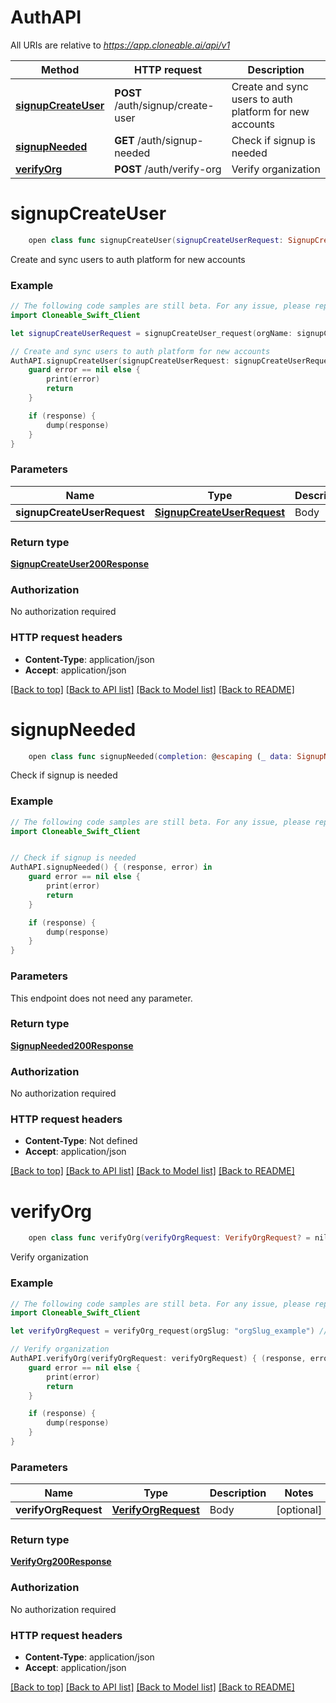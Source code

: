 # AuthAPI

All URIs are relative to *https://app.cloneable.ai/api/v1*

Method | HTTP request | Description
------------- | ------------- | -------------
[**signupCreateUser**](AuthAPI.md#signupcreateuser) | **POST** /auth/signup/create-user | Create and sync users to auth platform for new accounts
[**signupNeeded**](AuthAPI.md#signupneeded) | **GET** /auth/signup-needed | Check if signup is needed
[**verifyOrg**](AuthAPI.md#verifyorg) | **POST** /auth/verify-org | Verify organization


# **signupCreateUser**
```swift
    open class func signupCreateUser(signupCreateUserRequest: SignupCreateUserRequest? = nil, completion: @escaping (_ data: SignupCreateUser200Response?, _ error: Error?) -> Void)
```

Create and sync users to auth platform for new accounts

### Example
```swift
// The following code samples are still beta. For any issue, please report via http://github.com/OpenAPITools/openapi-generator/issues/new
import Cloneable_Swift_Client

let signupCreateUserRequest = signupCreateUser_request(orgName: signupCreateUser_request_org_name(), orgId: "orgId_example", firstName: "firstName_example", lastName: "lastName_example", password: signupCreateUser_request_password(), phone: signupCreateUser_request_phone()) // SignupCreateUserRequest | Body (optional)

// Create and sync users to auth platform for new accounts
AuthAPI.signupCreateUser(signupCreateUserRequest: signupCreateUserRequest) { (response, error) in
    guard error == nil else {
        print(error)
        return
    }

    if (response) {
        dump(response)
    }
}
```

### Parameters

Name | Type | Description  | Notes
------------- | ------------- | ------------- | -------------
 **signupCreateUserRequest** | [**SignupCreateUserRequest**](SignupCreateUserRequest.md) | Body | [optional] 

### Return type

[**SignupCreateUser200Response**](SignupCreateUser200Response.md)

### Authorization

No authorization required

### HTTP request headers

 - **Content-Type**: application/json
 - **Accept**: application/json

[[Back to top]](#) [[Back to API list]](../README.md#documentation-for-api-endpoints) [[Back to Model list]](../README.md#documentation-for-models) [[Back to README]](../README.md)

# **signupNeeded**
```swift
    open class func signupNeeded(completion: @escaping (_ data: SignupNeeded200Response?, _ error: Error?) -> Void)
```

Check if signup is needed

### Example
```swift
// The following code samples are still beta. For any issue, please report via http://github.com/OpenAPITools/openapi-generator/issues/new
import Cloneable_Swift_Client


// Check if signup is needed
AuthAPI.signupNeeded() { (response, error) in
    guard error == nil else {
        print(error)
        return
    }

    if (response) {
        dump(response)
    }
}
```

### Parameters
This endpoint does not need any parameter.

### Return type

[**SignupNeeded200Response**](SignupNeeded200Response.md)

### Authorization

No authorization required

### HTTP request headers

 - **Content-Type**: Not defined
 - **Accept**: application/json

[[Back to top]](#) [[Back to API list]](../README.md#documentation-for-api-endpoints) [[Back to Model list]](../README.md#documentation-for-models) [[Back to README]](../README.md)

# **verifyOrg**
```swift
    open class func verifyOrg(verifyOrgRequest: VerifyOrgRequest? = nil, completion: @escaping (_ data: VerifyOrg200Response?, _ error: Error?) -> Void)
```

Verify organization

### Example
```swift
// The following code samples are still beta. For any issue, please report via http://github.com/OpenAPITools/openapi-generator/issues/new
import Cloneable_Swift_Client

let verifyOrgRequest = verifyOrg_request(orgSlug: "orgSlug_example") // VerifyOrgRequest | Body (optional)

// Verify organization
AuthAPI.verifyOrg(verifyOrgRequest: verifyOrgRequest) { (response, error) in
    guard error == nil else {
        print(error)
        return
    }

    if (response) {
        dump(response)
    }
}
```

### Parameters

Name | Type | Description  | Notes
------------- | ------------- | ------------- | -------------
 **verifyOrgRequest** | [**VerifyOrgRequest**](VerifyOrgRequest.md) | Body | [optional] 

### Return type

[**VerifyOrg200Response**](VerifyOrg200Response.md)

### Authorization

No authorization required

### HTTP request headers

 - **Content-Type**: application/json
 - **Accept**: application/json

[[Back to top]](#) [[Back to API list]](../README.md#documentation-for-api-endpoints) [[Back to Model list]](../README.md#documentation-for-models) [[Back to README]](../README.md)

